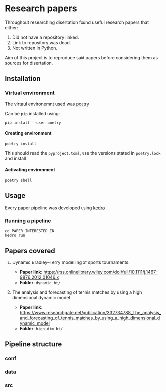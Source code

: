 # Research papers

Throughout researching disertation found useful research papers that either:

1. Did not have a repository linked.
2. Link to repository was dead. 
3. Not written in Python. 

Aim of this project is to reproduce said papers before considering them as sources for disertation.

## Installation

### Virtual environment

The virtaul environemnt used was [poetry](https://python-poetry.org/docs/) 

Can be `pip` installed using:

```shell
pip install --user poetry
```

#### Creating environment

```shell
poetry install
```

This should read the `pyproject.toml`, use the versions stated in `poetry.lock` and install

#### Activating environment

```shell
poetry shell
```

## Usage

Every paper pipeline was developed using [kedro](https://kedro.readthedocs.io/en/stable/)

### Running a pipeline

```shell
cd PAPER_INTERESTED_IN
kedro run
```

## Papers covered

1. Dynamic Bradley–Terry modelling of sports tournaments.
    - **Paper link**: https://rss.onlinelibrary.wiley.com/doi/full/10.1111/j.1467-9876.2012.01046.x 
    - **Folder**: `dynamic_bt/`

2. The analysis and forecasting of tennis matches by using a high dimensional dynamic model
    - **Paper link**: https://www.researchgate.net/publication/332734788_The_analysis_and_forecasting_of_tennis_matches_by_using_a_high_dimensional_dynamic_model 
    - **Folder**: `high_dim_bt/`


## Pipeline structure

### conf

### data

### src